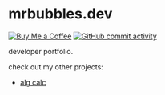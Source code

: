 # mrbubbles.dev

[![Buy Me a Coffee](https://img.shields.io/badge/support-me-%23ffb6c1)](https://www.buymeacoffee.com/mrbubbles)
[![GitHub commit activity](https://img.shields.io/github/commit-activity/m/mrbubbles06/mrbubbles.dev)](https://github.com/mrbubbles06/mrbubbles.dev)

developer portfolio.

check out my other projects:
- [alg calc](https://github.com/mrbubbles06/alg-calc)